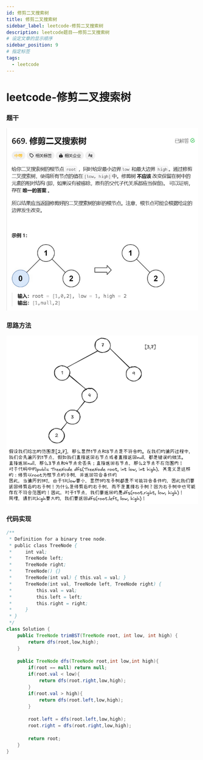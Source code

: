 ```yaml
---
id: 修剪二叉搜索树
title: 修剪二叉搜索树
sidebar_label: leetcode-修剪二叉搜索树
description: leetcode题目——修剪二叉搜索树
# 设定文章的显示顺序
sidebar_position: 9
# 指定标签
tags:
  - leetcode
---
```


# leetcode-修剪二叉搜索树

### 题干
![题目描述](../../../static/leetcode-题干/修剪二叉搜索树.png)

### 思路方法

![思路方法](../../../static/leetcode-思路方法/修剪二叉搜索树.png)

### 代码实现
```java title="Java Code" showLineNumbers {24,27}
/**
 * Definition for a binary tree node.
 * public class TreeNode {
 *     int val;
 *     TreeNode left;
 *     TreeNode right;
 *     TreeNode() {}
 *     TreeNode(int val) { this.val = val; }
 *     TreeNode(int val, TreeNode left, TreeNode right) {
 *         this.val = val;
 *         this.left = left;
 *         this.right = right;
 *     }
 * }
 */
class Solution {
    public TreeNode trimBST(TreeNode root, int low, int high) {
        return dfs(root,low,high);
    }

    public TreeNode dfs(TreeNode root,int low,int high){
        if(root == null) return null;
        if(root.val < low){
            return dfs(root.right,low,high);
        }
        if(root.val > high){
            return dfs(root.left,low,high);
        }

        root.left = dfs(root.left,low,high);
        root.right = dfs(root.right,low,high);

        return root;
    }
}
```